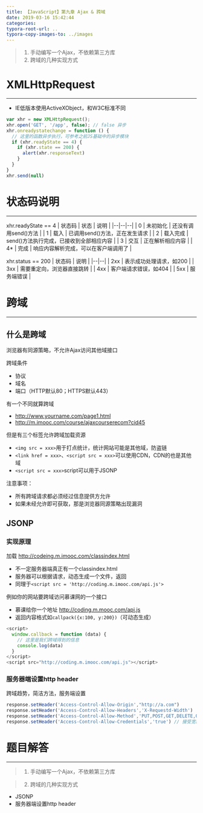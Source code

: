 ```yaml
---
title: 【JavaScript】第九章 Ajax & 跨域
date: 2019-03-16 15:42:44
categories:
typora-root-url: ..
typora-copy-images-to: ../images
---
```


> 1. 手动编写一个Ajax，不依赖第三方库
> 2. 跨域的几种实现方式

# XMLHttpRequest
---
- IE低版本使用ActiveXObject，和W3C标准不同
```js
var xhr = new XMLHttpRequest();
xhr.open('GET', '/app', false); // false 异步
xhr.onreadystatechange = function () {
  // 这里的函数异步执行，可参考之前JS基础中的异步模块
  if (xhr.readyState == 4) {
    if (xhr.state == 200) {
      alert(xhr.responseText)
    }
  }
}
xhr.send(null)
```
# 状态码说明
---
xhr.readyState == 4
| 状态码 | 状态 | 说明 |
|--|--|--|
| 0 | 未初始化 | 还没有调用send()方法 |
| 1 | 载入 | 已调用send()方法，正在发生请求 |
| 2 | 载入完成 | send()方法执行完成，已接收到全部相应内容 |
| 3 | 交互 | 正在解析相应内容 |
| 4* | 完成 | 响应内容解析完成，可以在客户端调用了 |

xhr.status == 200
| 状态码 | 说明 |
|--|--|
| 2xx | 表示成功处理请求，如200 |
| 3xx | 需要重定向，浏览器直接跳转 |
| 4xx | 客户端请求错误，如404 |
| 5xx | 服务端错误 |

# 跨域
---
## 什么是跨域
浏览器有同源策略，不允许Ajax访问其他域接口

跨域条件
- 协议
- 域名
- 端口（HTTP默认80；HTTPS默认443）

有一个不同就算跨域
- http://www.yourname.com/page1.html
- http://m.imooc.com/course/ajaxcourserecom?cid45

但是有三个标签允许跨域加载资源
- `<img src = xxx>`用于打点统计，统计网站可能是其他域，防盗链
- `<link href = xxx>`、`<script src = xxx>`可以使用CDN，CDN的也是其他域
- `<script src = xxx>`script可以用于JSONP

注意事项：
- 所有跨域请求都必须经过信息提供方允许
- 如果未经允许即可获取，那是浏览器同源策略出现漏洞

## JSONP
### 实现原理
加载 http://codeing.m.imooc.com/classindex.html
- 不一定服务器端真正有一个classindex.html
- 服务器可以根据请求，动态生成一个文件，返回
- 同理于`<script src = 'http://coding.m.imooc.com/api.js'>`

例如你的网站要跨域访问慕课网的一个接口
- 慕课给你一个地址 http://coding.m.mooc.com/api.js
- 返回内容格式如`callpack({x:100, y:200})`（可动态生成）
```js
<script>
  window.callback = function (data) {
    // 这里是我们跨域得到的信息
    console.log(data)
  }
</script>
<script src="http://coding.m.imooc.com/api.js"></script>
```

### 服务器端设置http header
跨域趋势，简洁方法，服务端设置
```js
response.setHeader('Access-Control-Allow-Origin',"http://a.com")
response.setHeader('Access-Control-Allow-Headers','X-Requestd-Width')
response.setHeader('Access-Control-Allow-Method','PUT,POST,GET,DELETE,OPTIONS')
response.setHeader('Access-Control-Allow-Credentials','true') // 接受宽裕的cookie
```

# 题目解答
---
> 1. 手动编写一个Ajax，不依赖第三方库

> 2. 跨域的几种实现方式

- JSONP 
- 服务器端设置http header

